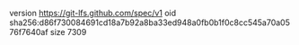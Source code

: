 version https://git-lfs.github.com/spec/v1
oid sha256:d86f730084691cd18a7b92a8ba33ed948a0fb0b1f0c8cc545a70a0576f7640af
size 7309
